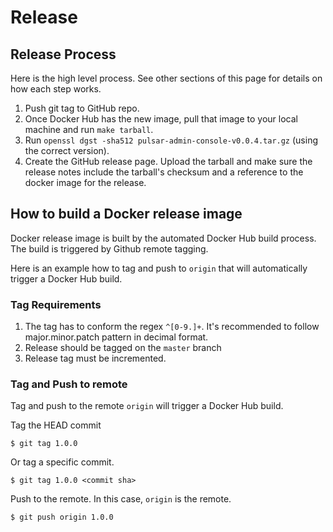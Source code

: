 # Release

## Release Process

Here is the high level process. See other sections of this page for details on how each step works.

1. Push git tag to GitHub repo.
2. Once Docker Hub has the new image, pull that image to your local machine and run `make tarball`.
3. Run `openssl dgst -sha512 pulsar-admin-console-v0.0.4.tar.gz` (using the correct version).
4. Create the GitHub release page. Upload the tarball and make sure the release notes include the tarball's checksum and a reference to the docker image for the release.

## How to build a Docker release image

Docker release image is built by the automated Docker Hub build process. The build is triggered by Github remote tagging.

Here is an example how to tag and push to `origin` that will automatically trigger a Docker Hub build.

### Tag Requirements
1. The tag has to conform the regex `^[0-9.]+`. It's recommended to follow major.minor.patch pattern in decimal format.
2. Release should be tagged on the `master` branch
3. Release tag must be incremented.

### Tag and Push to remote
Tag and push to the remote `origin` will trigger a Docker Hub build.

Tag the HEAD commit
```
$ git tag 1.0.0
```
Or tag a specific commit.
```
$ git tag 1.0.0 <commit sha>
```

Push to the remote. In this case, `origin` is the remote.
```
$ git push origin 1.0.0
```
